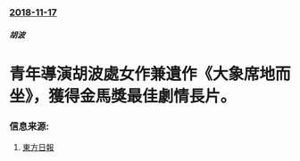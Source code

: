 ### [2018-11-17](/news/2018/11/17/index.md)

##### 胡波
# 青年導演胡波處女作兼遺作《大象席地而坐》，獲得金馬獎最佳劇情長片。 




### 信息来源:

1. [東方日報](https://hk.on.cc/hk/bkn/cnt/entertainment/20181117/bkn-20181117233703260-1117_00862_001.html)
